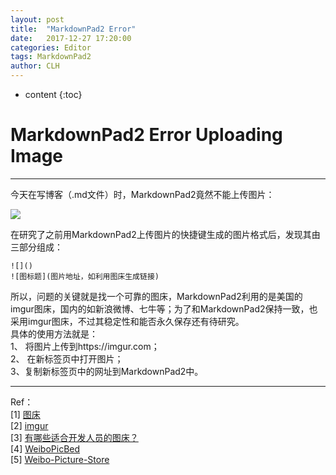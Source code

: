 ```yaml
---
layout: post
title:  "MarkdownPad2 Error"
date:   2017-12-27 17:20:00 
categories: Editor
tags: MarkdownPad2
author: CLH
---
```


* content
{:toc}

# MarkdownPad2 Error Uploading Image #
----------
今天在写博客（.md文件）时，MarkdownPad2竟然不能上传图片：    
     
![](https://i.imgur.com/p1CR8Kq.jpg)    

在研究了之前用MarkdownPad2上传图片的快捷键生成的图片格式后，发现其由三部分组成：  

	![]()
	![图标题](图片地址，如利用图床生成链接)    

所以，问题的关键就是找一个可靠的图床，MarkdownPad2利用的是美国的imgur图床，国内的如新浪微博、七牛等；为了和MarkdownPad2保持一致，也采用imgur图床，不过其稳定性和能否永久保存还有待研究。    
具体的使用方法就是：    
1、 将图片上传到https://imgur.com；    
2、 在新标签页中打开图片；    
3、复制新标签页中的网址到MarkdownPad2中。    

----------

Ref：    
[1] [图床](https://baike.baidu.com/item/%E5%9B%BE%E5%BA%8A/10721348?fr=aladdin)   
[2] [imgur](https://imgur.com)         
[3] [有哪些适合开发人员的图床？](https://www.zhihu.com/question/21349585)        
[4] [WeiboPicBed](https://github.com/suxiaogang/WeiboPicBed)     
[5] [Weibo-Picture-Store](https://github.com/Aqours/Weibo-Picture-Store)      

